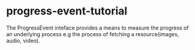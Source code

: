 # progress-event-tutorial
The ProgressEvent inteface provides a means to measure the progress of an underlying process e.g  the process of fetching a resource(images, audio, video).
